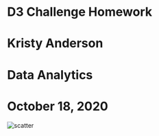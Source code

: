 # D3 Challenge Homework
# Kristy Anderson
# Data Analytics
# October 18, 2020

<img src="/Images/image1.jpg" alt="scatter">

